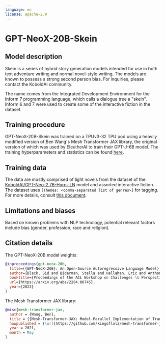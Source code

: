 ```yaml
---
language: en
license: apache-2.0
---
```

# GPT-NeoX-20B-Skein
## Model description
Skein is a series of hybrid story generation models intended for use in both text adventure writing and normal novel-style writing. The models are known to possess a strong second person bias. For inquiries, please contact the KoboldAI community.

The name comes from the Integrated Development Environment for the Inform 7 programming language, which calls a dialogue tree a "skein". Inform 6 and 7 were used to create some of the interactive fiction in the dataset.

## Training procedure
GPT-NeoX-20B-Skein was trained on a TPUv3-32 TPU pod using a heavily modified version of Ben Wang's Mesh Transformer JAX library, the original version of which was used by EleutherAI to train their GPT-J-6B model. The training hyperparameters and statistics can be found [here](https://wandb.ai/ve-forbryderne/skein-20b?workspace=user-ve-forbryderne).

## Training data
The data are mostly comprised of light novels from the dataset of the [KoboldAI/GPT-Neo-2.7B-Horni-LN](https://huggingface.co/KoboldAI/GPT-Neo-2.7B-Horni-LN) model and assorted interactive fiction. The dataset uses `[Themes: <comma-separated list of genres>]` for tagging. For more details, consult [this document](https://wandb.ai/ve-forbryderne/skein/runs/files/files/datasets/README.txt).

## Limitations and biases
Based on known problems with NLP technology, potential relevant factors include bias (gender, profession, race and religion).

## Citation details
The GPT-NeoX-20B model weights:
```bibtex
@inproceedings{gpt-neox-20b,
  title={{GPT-NeoX-20B}: An Open-Source Autoregressive Language Model},
  author={Black, Sid and Biderman, Stella and Hallahan, Eric and Anthony, Quentin and Gao, Leo and Golding, Laurence and He, Horace and Leahy, Connor and McDonell, Kyle and Phang, Jason and Pieler, Michael and Prashanth, USVSN Sai and Purohit, Shivanshu and Reynolds, Laria and Tow, Jonathan and Wang, Ben and Weinbach, Samuel},
  booktitle={Proceedings of the ACL Workshop on Challenges \& Perspectives in Creating Large Language Models},
  url={https://arxiv.org/abs/2204.06745},
  year={2022}
}
```

The Mesh Transformer JAX library:
```bibtex
@misc{mesh-transformer-jax,
  author = {Wang, Ben},
  title = {{Mesh-Transformer-JAX: Model-Parallel Implementation of Transformer Language Model with JAX}},
  howpublished = {\url{https://github.com/kingoflolz/mesh-transformer-jax}},
  year = 2021,
  month = May
}
```
